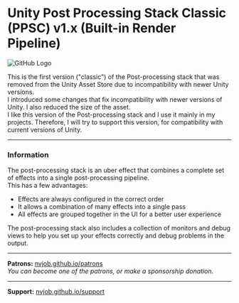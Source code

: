 
#  Unity Post Processing Stack Classic (PPSC) v1.x (Built-in Render Pipeline)

![GitHub Logo](https://docs.unity3d.com/2017.1/Documentation/uploads/Main/PostProcessing-Stack-0.png)

This is the first version ("classic") of the Post-processing stack that was removed from the Unity Asset Store due to incompatibility with newer Unity versions.<br>
I introduced some changes that fix incompatibility with newer versions of Unity. I also reduced the size of the asset.<br>
I like this version of the Post-processing stack and I use it mainly in my projects. Therefore, I will try to support this version, for compatibility with current versions of Unity.

-------------------------------------------------------------------

### Information
The post-processing stack is an uber effect that combines a complete set of effects into a single post-processing pipeline.<br>
This has a few advantages:<br>
- Effects are always configured in the correct order<br>
- It allows a combination of many effects into a single pass<br>
- All effects are grouped together in the UI for a better user experience

The post-processing stack also includes a collection of monitors and debug views to help you set up your effects correctly and debug problems in the output.


-------------------------------------------------------------------

**Patrons:** [nvjob.github.io/patrons](https://nvjob.github.io/patrons)<br>
*You can become one of the patrons, or make a sponsorship donation.*

-------------------------------------------------------------------

**Support:** [nvjob.github.io/support](https://nvjob.github.io/support)
